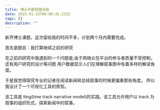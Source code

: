 ```yaml
---
title: 博士开题思路总结
date: 2025-01-23T06:00:35.232Z
tags: []
description: ""
---
```


新开博士课题，这次留给我的时间不多，计划两个月内需要完成。

首先是题目：我打算继续之前的研究

在之前的研究中我遇到的一个问题是,由于网络众包平台的参与者质量不受控制，还有用户研究的设计等问题
用户数据显示人们在理解叙事图中有着多样的解读角度。

于是我觉得探究专业的记者在阅读新闻和总结叙事的时候更偏重那些角度。
所以我设计了一个可视化工具的原型。

该工具是 ttng(time track narrative model)的实践。该工具允许用户以 track 为叙事的组织形式，探索新闻中的叙事。
